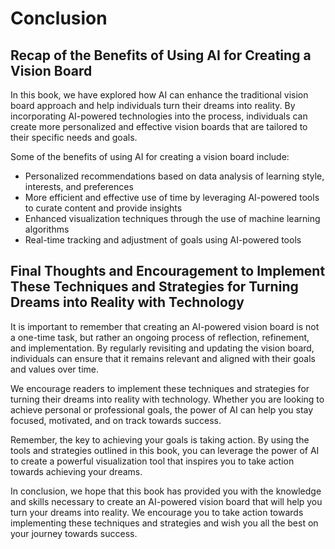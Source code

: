 # Conclusion

Recap of the Benefits of Using AI for Creating a Vision Board
-------------------------------------------------------------

In this book, we have explored how AI can enhance the traditional vision board approach and help individuals turn their dreams into reality. By incorporating AI-powered technologies into the process, individuals can create more personalized and effective vision boards that are tailored to their specific needs and goals.

Some of the benefits of using AI for creating a vision board include:

* Personalized recommendations based on data analysis of learning style, interests, and preferences
* More efficient and effective use of time by leveraging AI-powered tools to curate content and provide insights
* Enhanced visualization techniques through the use of machine learning algorithms
* Real-time tracking and adjustment of goals using AI-powered tools

Final Thoughts and Encouragement to Implement These Techniques and Strategies for Turning Dreams into Reality with Technology
-----------------------------------------------------------------------------------------------------------------------------

It is important to remember that creating an AI-powered vision board is not a one-time task, but rather an ongoing process of reflection, refinement, and implementation. By regularly revisiting and updating the vision board, individuals can ensure that it remains relevant and aligned with their goals and values over time.

We encourage readers to implement these techniques and strategies for turning their dreams into reality with technology. Whether you are looking to achieve personal or professional goals, the power of AI can help you stay focused, motivated, and on track towards success.

Remember, the key to achieving your goals is taking action. By using the tools and strategies outlined in this book, you can leverage the power of AI to create a powerful visualization tool that inspires you to take action towards achieving your dreams.

In conclusion, we hope that this book has provided you with the knowledge and skills necessary to create an AI-powered vision board that will help you turn your dreams into reality. We encourage you to take action towards implementing these techniques and strategies and wish you all the best on your journey towards success.